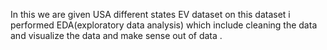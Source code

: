 In this we are given USA different states EV dataset on this dataset i performed EDA(exploratory data analysis) which include cleaning the data and visualize the data and make sense out of data .
